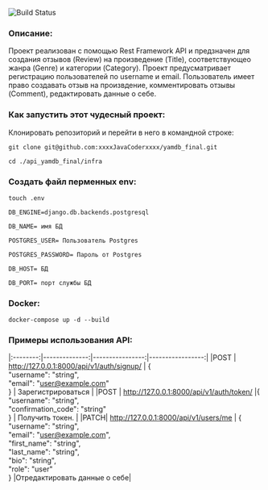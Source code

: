 ![Build Status](https://github.com/xxxxJavaCoderxxxx/api_yamdb_final/actions/workflows/yamdb_workflow.yml/badge.svg)
### Описание:
Проект реализован с помощью Rest Framework API и предзначен для
создания отзывов (Review) на произведение (Title), соответствующео жанра (Genre) и категории (Category).
Проект предусматривает регистрацию пользователей по username и email.
Пользователь имеет право создавать отзыв на произвдение, комментировать отзывы (Comment), 
редактировать данные о себе.
### Как запустить этот чудесный проект:

Клонировать репозиторий и перейти в него в командной строке:

```
git clone git@github.com:xxxxJavaCoderxxxx/yamdb_final.git
```

```
cd ./api_yamdb_final/infra
```
### Создать файл перменных env:
```
touch .env
```

```
DB_ENGINE=django.db.backends.postgresql 
```

```
DB_NAME= имя БД
```

```
POSTGRES_USER= Пользователь Postgres
```

```
POSTGRES_PASSWORD= Пароль от Postgres
```

```
DB_HOST= БД
```

```
DB_PORT= порт службы БД
```

### Docker:
```
docker-compose up -d --build
```
### Примеры использования API:
|:--------:|--------------:|----------------:|-----------------:|
|POST | http://127.0.0.1:8000/api/v1/auth/signup/ | {<br>"username": "string",<br>"email": "user@example.com"<br>}  | Зарегистрироваться |
|POST | http://127.0.0.1:8000/api/v1/auth/token/  |{<br>"username": "string",<br>"confirmation_code": "string"<br>} | Получить токен.    |
|PATCH| http://127.0.0.1:8000/api/v1/users/me     | {<br>"username": "string",<br>"email": "user@example.com",<br>"first_name": "string",<br>"last_name": "string",<br>"bio": "string",<br>"role": "user"<br>} |Отредактировать данные о себе|
